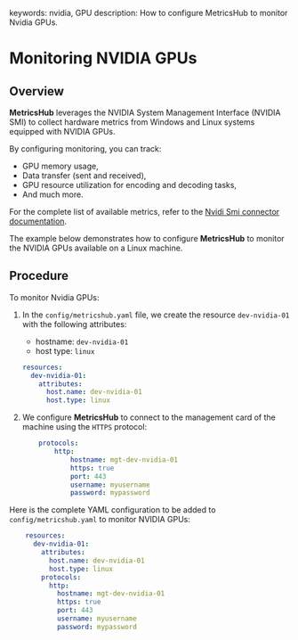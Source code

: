 keywords: nvidia, GPU
description: How to configure MetricsHub to monitor Nvidia GPUs.

# Monitoring NVIDIA GPUs

## Overview

**MetricsHub** leverages the NVIDIA System Management Interface (NVIDIA SMI) to collect hardware metrics from Windows and Linux systems equipped with NVIDIA GPUs.

By configuring monitoring, you can track:
* GPU memory usage,
* Data transfer (sent and received),
* GPU resource utilization for encoding and decoding tasks,
* And much more.

For the complete list of available metrics, refer to the [Nvidi Smi connector documentation](https://www.metricshub.com/docs/latest/connectors/nvidiasmi.html#!#metrics).

The example below demonstrates how to configure **MetricsHub** to monitor the NVIDIA GPUs available on a Linux machine. 


## Procedure

To monitor Nvidia GPUs:

1. In the `config/metricshub.yaml` file, we create the resource `dev-nvidia-01` with the following attributes:

   * hostname: `dev-nvidia-01`
   * host type: `linux`

    ```yaml
    resources:
      dev-nvidia-01:
        attributes:
          host.name: dev-nvidia-01
          host.type: linux
    ```

2. We configure **MetricsHub** to connect to the management card of the machine using the `HTTPS` protocol:

    ```yaml
        protocols:
            http:
                hostname: mgt-dev-nvidia-01
                https: true
                port: 443
                username: myusername
                password: mypassword
    ```

Here is the complete YAML configuration to be added to `config/metricshub.yaml` to monitor NVIDIA GPUs:

```yaml
    resources:
      dev-nvidia-01:
        attributes:
          host.name: dev-nvidia-01
          host.type: linux
        protocols:
          http:
            hostname: mgt-dev-nvidia-01
            https: true
            port: 443
            username: myusername
            password: mypassword
```